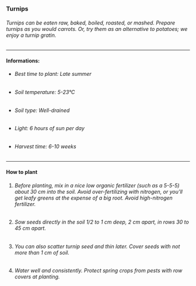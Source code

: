 ### Turnips

###### Turnips can be eaten raw, baked, boiled, roasted, or mashed. Prepare turnips as you would carrots. Or, try them as an alternative to potatoes; we enjoy a turnip gratin.

---

#### Informations:

- ###### Best time to plant: Late summer
- ###### Soil temperature: 5-23°C
- ###### Soil type: Well-drained 
- ###### Light: 6 hours of sun per day
- ###### Harvest time: 6-10 weeks

---

#### How to plant

1. ###### Before planting, mix in a nice low organic fertilizer (such as a 5-5-5) about 30 cm into the soil. Avoid over-fertilizing with nitrogen, or you’ll get leafy greens at the expense of a big root. Avoid high-nitrogen fertilizer.
2. ###### Sow seeds directly in the soil 1/2 to 1 cm deep, 2 cm apart, in rows 30 to 45 cm apart.
3. ###### You can also scatter turnip seed and thin later. Cover seeds with not more than 1 cm of soil.
4. ###### Water well and consistently. Protect spring crops from pests with row covers at planting.